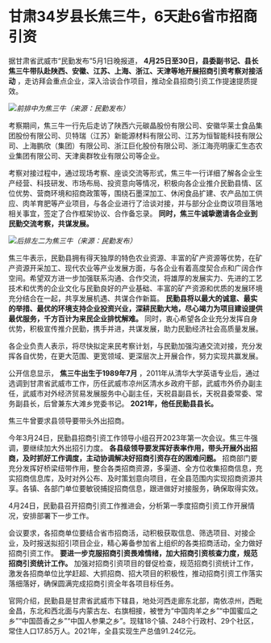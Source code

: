# 甘肃34岁县长焦三牛，6天赴6省市招商引资

据甘肃省武威市“民勤发布”5月1日晚报道，
**4月25日至30日，县委副书记、县长焦三牛带队赴陕西、安徽、江苏、上海、浙江、天津等地开展招商引资考察对接活动**
，走访拜会重点企业，深入洽谈合作项目，推动全县招商引资工作提速提质提效。

![](https://inews.gtimg.com/newsapp_bt/0/15788233481/1000)_前排中为焦三牛（来源：民勤发布）_

考察期间，焦三牛一行先后走访了陕西六元碳晶股份有限公司、安徽华莱士食品集团股份有限公司、贝特瑞（江苏）新能源材料有限公司、江苏为恒智能科技有限公司、上海鹏欣（集团）有限公司、浙江巨化股份有限公司、浙江海亮明康汇生态农业集团有限公司、天津奥群牧业有限公司等企业。

考察对接过程中，通过现场考察、座谈交流等形式，焦三牛一行详细了解各企业生产经营、科技研发、市场布局、投资意向等情况，积极向各企业推介民勤县情、区位优势、营商环境和招商政策等，围绕石墨深加工、休闲食品扩建、农产品加工供应、肉羊育肥等产业项目，与各企业进行了洽谈对接，并与部分企业商议项目落地相关事宜，签定了合作框架协议、合作备忘录。
**同时，焦三牛诚挚邀请各企业到民勤交流考察，共谋发展。**

![](https://inews.gtimg.com/newsapp_bt/0/15787797837/1000)_后排左二为焦三牛（来源：民勤发布）_

焦三牛表示，民勤县拥有得天独厚的特色农业资源、丰富的矿产资源等优势，在矿产资源开采加工、现代农业等产业发展方面，与各企业有着高度契合点和广阔合作空间。希望双方进一步加强联系沟通、合作交流，将雄厚的发展实力、先进的工艺技术和优秀的企业文化与民勤良好的产业基础、丰富的矿产资源和优质的发展环境充分结合在一起，共享发展机遇、共谋合作新篇。
**民勤县将以最大的诚意、最实的举措、最优的环境支持企业投资兴业，深耕民勤大地，尽心竭力为项目建设提供最优服务，千方百计为来民企业排忧解难。**
同时，衷心希望各企业充分发挥自身优势，积极宣传推介民勤，携手并进，共谋发展，助力民勤经济社会高质量发展。

各企业负责人表示，将尽快拟定来民考察计划，与民勤加强沟通交流对接，充分发挥各自优势，在更大范围、更宽领域、更深层次上开展合作，努力实现共赢发展。

公开信息显示， **焦三牛出生于1989年7月**
，2011年从清华大学英语专业后，通过选调到甘肃省武威市工作，历任武威市凉州区清水乡政府干部，武威市外侨办副主任，武威市对外经济贸易发展服务中心副主任，天祝县副县长，天祝县委常委、常务副县长，后曾兼东大滩乡党委书记。
**2021年，他任民勤县县长。**

焦三牛曾要求县领导要带头外出招商。

今年3月24日，民勤县招商引资工作领导小组召开2023年第一次会议。焦三牛强调，要继续加大外出招引力度。
**各县级领导要发挥好表率作用，带头开展外出招商，及时抓好工作调度，主动协调解决好招商引资存在的困难问题。**
招商部门要充分发挥好桥梁纽带作用，整合各类招商资源，多渠道、全方位收集招商信息，充实招商信息库，及时对外公布、及时策划意向项目，在全县范围内实现招商资源共享。各镇、各部门单位要敏锐捕捉招商信息，跟进做好对接服务，确保取得实效。

4月24日，民勤县召开招商引资工作推进会，分析第一季度招商引资工作开展情况，安排部署下一步工作。

会议要求，各招商单位要结合省市招商活，动积极获取信息、筛选项目、对接企业，及时报送拟招引项目企业，精心筹备参加省上组织的各类招商活动，全力做好招商引资工作。
**要进一步克服招商引资畏难情绪，加大招商引资核查力度，规范招商引资统计工作。**
加强对招商引资项目的督促检查，规范招商引资统计工作，激发各招商单位比学赶超、大抓招商、招大项目的积极性，推动招商引资工作落实落细落好，确保圆满完成招商引资全年各项目标任务。

官网介绍，民勤县是甘肃省武威市下辖县，地处河西走廊东北部，南依凉州，西毗金昌，东北和西北面与内蒙古左、右旗相接，被誉为“中国肉羊之乡”“中国蜜瓜之乡”“中国茴香之乡”“中国人参果之乡”。现辖18个镇、248个行政村、29个社区，常住人口17.85万人。2021年，全县实现生产总值91.24亿元。

